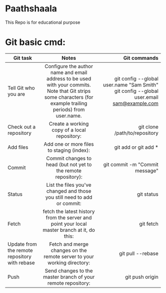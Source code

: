 # Paathshaala

This Repo is for educational purpose

# Git basic cmd:
| Git task	    | Notes         | Git commands |
| ------------- |:-------------:| ------------:|
|Tell Git who you are      | Configure the author name and email address to be used with your commits. Note that Git strips some characters (for example trailing periods) from user.name. | git config --global user.name "Sam Smith"  git config --global user.email sam@example.com        |
|Check out a repository     | Create a working copy of a local repository:      |   git clone /path/to/repository        |
| Add files | Add one or more files to staging (index):      |  git add <filename> or git add *     |
| Commit      | Commit changes to head (but not yet to the remote repository):      |  git commit -m "Commit message"     |
|Status    | List the files you've changed and those you still need to add or commit:      |   git status    |
| Fetch      | fetch the latest history from the server and point your local master branch at it, do this:      |   git fetch     |
| Update from the remote repository with rebase    | Fetch and merge changes on the remote server to your working directory:      |   git pull --rebase        |
| Push    | Send changes to the master branch of your remote repository:      |   git push origin <branch> |
